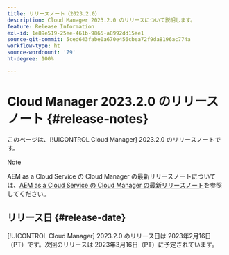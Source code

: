 ```yaml
---
title: リリースノート（2023.2.0）
description: Cloud Manager 2023.2.0 のリリースについて説明します。
feature: Release Information
exl-id: 1e89e519-25ee-461b-9865-a8992dd15ae1
source-git-commit: 5ced643fabe0a670e456cbea72f9da8196ac774a
workflow-type: ht
source-wordcount: '79'
ht-degree: 100%

---
```


# Cloud Manager 2023.2.0 のリリースノート {#release-notes}

このページは、[!UICONTROL Cloud Manager] 2023.2.0 のリリースノートです。

>[!NOTE]
>
>AEM as a Cloud Service の Cloud Manager の最新リリースノートについては、[AEM as a Cloud Service の Cloud Manager の最新リリースノート](https://experienceleague.adobe.com/ja/docs/experience-manager-cloud-service/content/release-notes/cloud-manager/current)を参照してください。

## リリース日 {#release-date}

[!UICONTROL Cloud Manager] 2023.2.0 のリリース日は 2023年2月16日（PT）です。次回のリリースは 2023年3月16日（PT）に予定されています。
